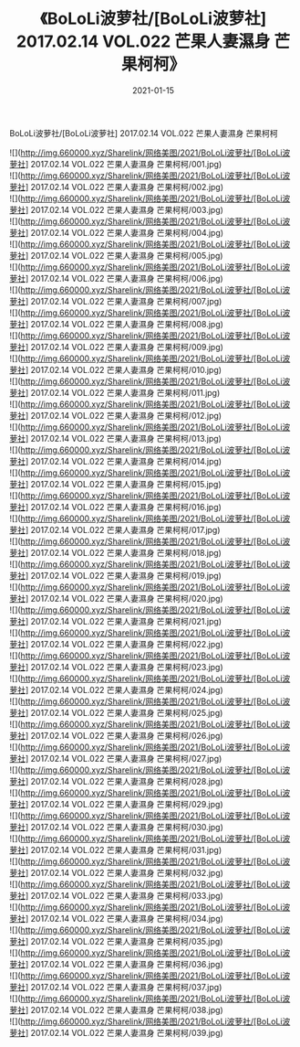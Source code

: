 ﻿---
layout: post
title:  《BoLoLi波萝社/[BoLoLi波萝社] 2017.02.14 VOL.022 芒果人妻濕身 芒果柯柯》
date:   2021-01-15
img: http://img.660000.xyz/Sharelink/网络美图/2021/BoLoLi波萝社/[BoLoLi波萝社] 2017.02.14 VOL.022 芒果人妻濕身 芒果柯柯/000.jpg
categories: [美女, 清纯, 唯美]
---

BoLoLi波萝社/[BoLoLi波萝社] 2017.02.14 VOL.022 芒果人妻濕身 芒果柯柯

 ![](http://img.660000.xyz/Sharelink/网络美图/2021/BoLoLi波萝社/[BoLoLi波萝社] 2017.02.14 VOL.022 芒果人妻濕身 芒果柯柯/001.jpg) <br>![](http://img.660000.xyz/Sharelink/网络美图/2021/BoLoLi波萝社/[BoLoLi波萝社] 2017.02.14 VOL.022 芒果人妻濕身 芒果柯柯/002.jpg) <br>![](http://img.660000.xyz/Sharelink/网络美图/2021/BoLoLi波萝社/[BoLoLi波萝社] 2017.02.14 VOL.022 芒果人妻濕身 芒果柯柯/003.jpg) <br>![](http://img.660000.xyz/Sharelink/网络美图/2021/BoLoLi波萝社/[BoLoLi波萝社] 2017.02.14 VOL.022 芒果人妻濕身 芒果柯柯/004.jpg) <br>![](http://img.660000.xyz/Sharelink/网络美图/2021/BoLoLi波萝社/[BoLoLi波萝社] 2017.02.14 VOL.022 芒果人妻濕身 芒果柯柯/005.jpg) <br>![](http://img.660000.xyz/Sharelink/网络美图/2021/BoLoLi波萝社/[BoLoLi波萝社] 2017.02.14 VOL.022 芒果人妻濕身 芒果柯柯/006.jpg) <br>![](http://img.660000.xyz/Sharelink/网络美图/2021/BoLoLi波萝社/[BoLoLi波萝社] 2017.02.14 VOL.022 芒果人妻濕身 芒果柯柯/007.jpg) <br>![](http://img.660000.xyz/Sharelink/网络美图/2021/BoLoLi波萝社/[BoLoLi波萝社] 2017.02.14 VOL.022 芒果人妻濕身 芒果柯柯/008.jpg) <br>![](http://img.660000.xyz/Sharelink/网络美图/2021/BoLoLi波萝社/[BoLoLi波萝社] 2017.02.14 VOL.022 芒果人妻濕身 芒果柯柯/009.jpg) <br>![](http://img.660000.xyz/Sharelink/网络美图/2021/BoLoLi波萝社/[BoLoLi波萝社] 2017.02.14 VOL.022 芒果人妻濕身 芒果柯柯/010.jpg) <br>![](http://img.660000.xyz/Sharelink/网络美图/2021/BoLoLi波萝社/[BoLoLi波萝社] 2017.02.14 VOL.022 芒果人妻濕身 芒果柯柯/011.jpg) <br>![](http://img.660000.xyz/Sharelink/网络美图/2021/BoLoLi波萝社/[BoLoLi波萝社] 2017.02.14 VOL.022 芒果人妻濕身 芒果柯柯/012.jpg) <br>![](http://img.660000.xyz/Sharelink/网络美图/2021/BoLoLi波萝社/[BoLoLi波萝社] 2017.02.14 VOL.022 芒果人妻濕身 芒果柯柯/013.jpg) <br>![](http://img.660000.xyz/Sharelink/网络美图/2021/BoLoLi波萝社/[BoLoLi波萝社] 2017.02.14 VOL.022 芒果人妻濕身 芒果柯柯/014.jpg) <br>![](http://img.660000.xyz/Sharelink/网络美图/2021/BoLoLi波萝社/[BoLoLi波萝社] 2017.02.14 VOL.022 芒果人妻濕身 芒果柯柯/015.jpg) <br>![](http://img.660000.xyz/Sharelink/网络美图/2021/BoLoLi波萝社/[BoLoLi波萝社] 2017.02.14 VOL.022 芒果人妻濕身 芒果柯柯/016.jpg) <br>![](http://img.660000.xyz/Sharelink/网络美图/2021/BoLoLi波萝社/[BoLoLi波萝社] 2017.02.14 VOL.022 芒果人妻濕身 芒果柯柯/017.jpg) <br>![](http://img.660000.xyz/Sharelink/网络美图/2021/BoLoLi波萝社/[BoLoLi波萝社] 2017.02.14 VOL.022 芒果人妻濕身 芒果柯柯/018.jpg) <br>![](http://img.660000.xyz/Sharelink/网络美图/2021/BoLoLi波萝社/[BoLoLi波萝社] 2017.02.14 VOL.022 芒果人妻濕身 芒果柯柯/019.jpg) <br>![](http://img.660000.xyz/Sharelink/网络美图/2021/BoLoLi波萝社/[BoLoLi波萝社] 2017.02.14 VOL.022 芒果人妻濕身 芒果柯柯/020.jpg) <br>![](http://img.660000.xyz/Sharelink/网络美图/2021/BoLoLi波萝社/[BoLoLi波萝社] 2017.02.14 VOL.022 芒果人妻濕身 芒果柯柯/021.jpg) <br>![](http://img.660000.xyz/Sharelink/网络美图/2021/BoLoLi波萝社/[BoLoLi波萝社] 2017.02.14 VOL.022 芒果人妻濕身 芒果柯柯/022.jpg) <br>![](http://img.660000.xyz/Sharelink/网络美图/2021/BoLoLi波萝社/[BoLoLi波萝社] 2017.02.14 VOL.022 芒果人妻濕身 芒果柯柯/023.jpg) <br>![](http://img.660000.xyz/Sharelink/网络美图/2021/BoLoLi波萝社/[BoLoLi波萝社] 2017.02.14 VOL.022 芒果人妻濕身 芒果柯柯/024.jpg) <br>![](http://img.660000.xyz/Sharelink/网络美图/2021/BoLoLi波萝社/[BoLoLi波萝社] 2017.02.14 VOL.022 芒果人妻濕身 芒果柯柯/025.jpg) <br>![](http://img.660000.xyz/Sharelink/网络美图/2021/BoLoLi波萝社/[BoLoLi波萝社] 2017.02.14 VOL.022 芒果人妻濕身 芒果柯柯/026.jpg) <br>![](http://img.660000.xyz/Sharelink/网络美图/2021/BoLoLi波萝社/[BoLoLi波萝社] 2017.02.14 VOL.022 芒果人妻濕身 芒果柯柯/027.jpg) <br>![](http://img.660000.xyz/Sharelink/网络美图/2021/BoLoLi波萝社/[BoLoLi波萝社] 2017.02.14 VOL.022 芒果人妻濕身 芒果柯柯/028.jpg) <br>![](http://img.660000.xyz/Sharelink/网络美图/2021/BoLoLi波萝社/[BoLoLi波萝社] 2017.02.14 VOL.022 芒果人妻濕身 芒果柯柯/029.jpg) <br>![](http://img.660000.xyz/Sharelink/网络美图/2021/BoLoLi波萝社/[BoLoLi波萝社] 2017.02.14 VOL.022 芒果人妻濕身 芒果柯柯/030.jpg) <br>![](http://img.660000.xyz/Sharelink/网络美图/2021/BoLoLi波萝社/[BoLoLi波萝社] 2017.02.14 VOL.022 芒果人妻濕身 芒果柯柯/031.jpg) <br>![](http://img.660000.xyz/Sharelink/网络美图/2021/BoLoLi波萝社/[BoLoLi波萝社] 2017.02.14 VOL.022 芒果人妻濕身 芒果柯柯/032.jpg) <br>![](http://img.660000.xyz/Sharelink/网络美图/2021/BoLoLi波萝社/[BoLoLi波萝社] 2017.02.14 VOL.022 芒果人妻濕身 芒果柯柯/033.jpg) <br>![](http://img.660000.xyz/Sharelink/网络美图/2021/BoLoLi波萝社/[BoLoLi波萝社] 2017.02.14 VOL.022 芒果人妻濕身 芒果柯柯/034.jpg) <br>![](http://img.660000.xyz/Sharelink/网络美图/2021/BoLoLi波萝社/[BoLoLi波萝社] 2017.02.14 VOL.022 芒果人妻濕身 芒果柯柯/035.jpg) <br>![](http://img.660000.xyz/Sharelink/网络美图/2021/BoLoLi波萝社/[BoLoLi波萝社] 2017.02.14 VOL.022 芒果人妻濕身 芒果柯柯/036.jpg) <br>![](http://img.660000.xyz/Sharelink/网络美图/2021/BoLoLi波萝社/[BoLoLi波萝社] 2017.02.14 VOL.022 芒果人妻濕身 芒果柯柯/037.jpg) <br>![](http://img.660000.xyz/Sharelink/网络美图/2021/BoLoLi波萝社/[BoLoLi波萝社] 2017.02.14 VOL.022 芒果人妻濕身 芒果柯柯/038.jpg) <br>![](http://img.660000.xyz/Sharelink/网络美图/2021/BoLoLi波萝社/[BoLoLi波萝社] 2017.02.14 VOL.022 芒果人妻濕身 芒果柯柯/039.jpg) <br>